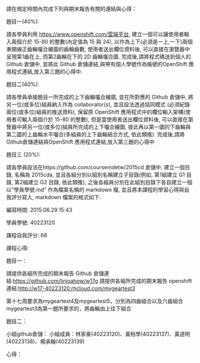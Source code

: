 請在規定時間內完成下列與期末報告有關的連結與心得：

題目一(40%):

請各學員利用 https://www.openshift.com/雲端平台, 
建立一個可以讓使用者輸入兩個介於 15-80 的整數(內定值為 15 與 24), 
以作為上下(必須是一上,一下)兩個漸開線正齒輪囓合繪圖的齒輪齒數, 
使用者送出欄位資料後, 可以直接在瀏覽器中呈現第1齒在上, 而第2齒輪在下的 2D 齒輪囓合圖.
完成後,請將程式碼送到個人的Github 倉儲中,
並將此 Github 倉儲連結,與帶有個人學號作為帳號的OpenShift 應用程式連結,放入第三題的心得中.

題目二(40%):

請各學員承接題目一所完成的上下齒輪囓合繪圖,
並在所對應的 Github 倉儲中,
將另一位(或多位)組員納入作為 collaborator(s),
並且設法透過協同模式 (必須紀錄兩位(或多位)組員的推送資料),
保留原 OpenShift 應用程式中的欄位輸入架構(使用者可輸入兩個介於 15-80 的整數),
但是當使用者送出欄位資料後, 可以直接在瀏覽器中將另一位(或多位)組員所完成的上下囓合繪圖,
彼此再以第一圖的下齒輪與第二圖的上齒輪水平囓合(多組員的上下齒輪結合方式, 依此類推).
完成後,請將Github倉儲連結與OpenShift 應用程式連結,放入第三題的心得中

題目三 (20%):

請各學員設法在https://github.com/coursemdetw/2015cd 倉儲中,
建立一個目錄, 名稱為 2015cda,
並且各組分別以組別名稱建立子目錄(例如, 第1組建立 G1 目錄, 第2組建立 G2 目錄, 依此類推),
之後各組員分別在此組別目錄下各自建立一個以”學員學號.md” 作為檔案名稱的 markdown 檔, 
並且將本課程的學習心得與自我評分寫入, markdown 檔案的格式如下:

編寫時間: 2015.06.29 15:43

學員學號: 40223120

課程自我評分: 68

課程心得:

題目一：

請提供各組所完成的期末報告 Github 倉儲連結:https://github.com/linjoahow/w17g
請提供各組所完成的期末報告 openshift連結:http://w17-40223120.rhcloud.com/mygeartest3

第十七周要求為mygeartest4及mygeartest5，分別為四齒組合以及六齒組合
mygeartest3為第一題所要求的，將齒輪由上往下組合

題目二：

小組github倉儲：
小組成員：林家豪(40223120)、黃柏學(40223137)、黃道明(40223138)、楊承翰(40223139)


心得：


